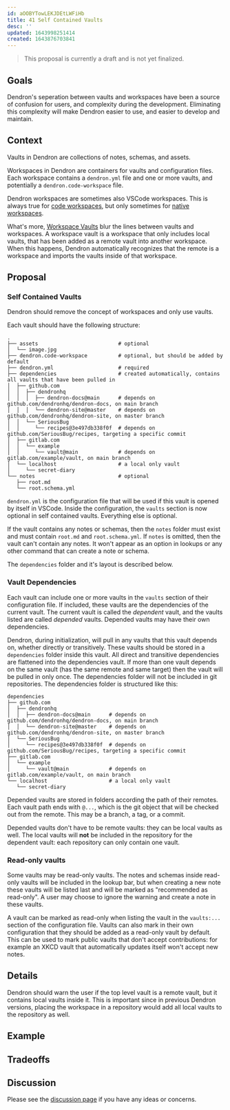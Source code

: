 ```yaml
---
id: aOOBYTowLEKJDEtLWFiHb
title: 41 Self Contained Vaults
desc: ''
updated: 1643998251414
created: 1643876703841
---
```


> This proposal is currently a draft and is not yet finalized.

## Goals

Dendron's seperation between vaults and workspaces have been a source of
confusion for users, and complexity during the development. Eliminating this
complexity will make Dendron easier to use, and easier to develop and maintain.

## Context

Vaults in Dendron are collections of notes, schemas, and assets.

Workspaces in Dendron are containers for vaults and configuration files. Each
workspace contains a `dendron.yml` file and one or more vaults, and potentially
a `dendron.code-workspace` file.

Dendron workspaces are sometimes also VSCode workspaces. This is always true for [code workspaces](https://wiki.dendron.so/notes/c4cf5519-f7c2-4a23-b93b-1c9a02880f6b/#code-workspace), but only sometimes for [native workspaces](https://wiki.dendron.so/notes/c4cf5519-f7c2-4a23-b93b-1c9a02880f6b/#native-workspace).

What's more,
[Workspace Vaults](https://wiki.dendron.so/notes/6682fca0-65ed-402c-8634-94cd51463cc4/#workspace-vault)
blur the lines between vaults and workspaces. A workspace vault is a workspace
that only includes local vaults, that has been added as a remote vault into
another workspace. When this happens, Dendron automatically recognizes that the
remote is a workspace and imports the vaults inside of that workspace.

## Proposal

### Self Contained Vaults

Dendron should remove the concept of workspaces and only use vaults.

Each vault should have the following structure:
```
.
├── assets                          # optional
│  └── image.jpg
├── dendron.code-workspace          # optional, but should be added by default
├── dendron.yml                     # required
├── dependencies                    # created automatically, contains all vaults that have been pulled in
│  ├── github.com
│  │  ├── dendronhq
│  │  │  ├── dendron-docs@main      # depends on github.com/dendronhq/dendron-docs, on main branch
│  │  │  └── dendron-site@master    # depends on github.com/dendronhq/dendron-site, on master branch
│  │  └── SeriousBug
│  │     └── recipes@3e497db338f0f  # depends on github.com/SeriousBug/recipes, targeting a specific commit
│  ├── gitlab.com
│  │  └── example
│  │     └── vault@main             # depends on gitlab.com/example/vault, on main branch
│  └── localhost                    # a local only vault
│     └── secret-diary
└── notes                           # optional
   ├── root.md
   └── root.schema.yml
```

`dendron.yml` is the configuration file that will be used if this vault is opened by itself in VSCode.
Inside the configuration, the `vaults` section is now optional in self contained vaults. Everything else is optional.

If the vault contains any notes or schemas, then the `notes` folder must exist
and must contain `root.md` and `root.schema.yml`. If `notes` is omitted, then
the vault can't contain any notes. It won't appear as an option in lookups or any other
command that can create a note or schema.

The `dependencies` folder and it's layout is described below.

### Vault Dependencies

Each vault can include one or more vaults in the `vaults` section of their
configuration file. If included, these vaults are the dependencies of the
current vault. The current vault is called the *dependent* vault, and the vaults
listed are called *depended* vaults. Depended vaults may have their own
dependencies.

Dendron, during initialization, will pull in any vaults that this vault depends
on, whether directly or transitively. These vaults should be stored in a
`dependencies` folder inside this vault. All direct and transitive dependencies
are flattened into the dependencies vault.
If more than one vault depends on the same vault (has the same remote and same target) then the vault will be pulled in only once.
The dependencies folder will not be included in git repositories.
The dependencies folder is structured like this:

```
dependencies
├── github.com
│  ├── dendronhq
│  │  ├── dendron-docs@main      # depends on github.com/dendronhq/dendron-docs, on main branch
│  │  └── dendron-site@master    # depends on github.com/dendronhq/dendron-site, on master branch
│  └── SeriousBug
│     └── recipes@3e497db338f0f  # depends on github.com/SeriousBug/recipes, targeting a specific commit
├── gitlab.com
│  └── example
│     └── vault@main             # depends on gitlab.com/example/vault, on main branch
└── localhost                    # a local only vault
   └── secret-diary
```

Depended vaults are stored in folders according the path of their remotes. Each
vault path ends with `@...`, which is the git object that will be checked out
from the remote. This may be a branch, a tag, or a commit.

Depended vaults don't have to be remote vaults: they can be local vaults as
well. The local vaults will **not** be included in the repository for the
dependent vault: each repository can only contain one vault.

### Read-only vaults

Some vaults may be read-only vaults. The notes and schemas inside read-only
vaults will be included in the lookup bar, but when creating a new note these
vaults will be listed last and will be marked as "recommended as read-only".
A user may choose to ignore the warning and create a note in these vaults.

A vault can be marked as read-only when listing the vault in the `vaults:...`
section of the configuration file. Vaults can also mark in their own
configuration that they should be added as a read-only vault by default. This
can be used to mark public vaults that don't accept contributions: for example
an XKCD vault that automatically updates itself won't accept new notes.

## Details

Dendron should warn the user if the top level vault is a remote vault, but it
contains local vaults inside it. This is important since in previous Dendron versions, placing the workspace in a repository would add all local vaults to the repository as well.

## Example

## Tradeoffs

## Discussion

Please see the [discussion page](https://github.com/dendronhq/dendron/discussions/2349) if you have any ideas or concerns.